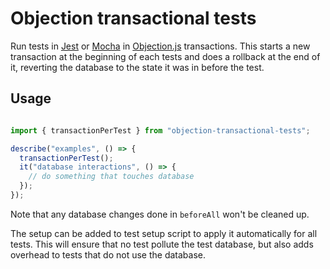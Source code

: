 # Objection transactional tests

Run tests in [Jest](https://jestjs.io) or [Mocha](https://mochajs.org) in [Objection.js](http://vincit.github.io/objection.js/) transactions. This starts a new transaction at the beginning of each tests and does a rollback at the end of it, reverting the database to the state it was in before  the test.

## Usage

```javascript

import { transactionPerTest } from "objection-transactional-tests";

describe("examples", () => {
  transactionPerTest();
  it("database interactions", () => {
    // do something that touches database
  });
});

```

Note that any database changes done in `beforeAll` won't be cleaned up.

The setup can be added to test setup script to apply it automatically for all
tests. This will ensure that no test pollute the test database, but also adds
overhead to tests that do not use the database.
